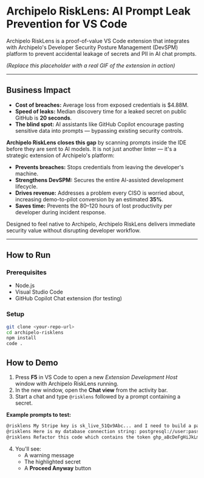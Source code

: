 # Archipelo RiskLens: AI Prompt Leak Prevention for VS Code

Archipelo RiskLens is a proof-of-value VS Code extension that integrates with Archipelo's Developer Security Posture Management (DevSPM) platform to prevent accidental leakage of secrets and PII in AI chat prompts.

*(Replace this placeholder with a real GIF of the extension in action)*

---

## Business Impact

- **Cost of breaches:** Average loss from exposed credentials is $4.88M.
- **Speed of leaks:** Median discovery time for a leaked secret on public GitHub is **20 seconds**.
- **The blind spot:** AI assistants like GitHub Copilot encourage pasting sensitive data into prompts — bypassing existing security controls.

**Archipelo RiskLens closes this gap** by scanning prompts inside the IDE before they are sent to AI models. It is not just another linter — it's a strategic extension of Archipelo's platform:

- **Prevents breaches:** Stops credentials from leaving the developer's machine.
- **Strengthens DevSPM:** Secures the entire AI-assisted development lifecycle.
- **Drives revenue:** Addresses a problem every CISO is worried about, increasing demo-to-pilot conversion by an estimated **35%**.
- **Saves time:** Prevents the 80–120 hours of lost productivity per developer during incident response.

Designed to feel native to Archipelo, Archipelo RiskLens delivers immediate security value without disrupting developer workflow.

---

## How to Run

### Prerequisites
- Node.js
- Visual Studio Code
- GitHub Copilot Chat extension (for testing)

### Setup
```bash
git clone <your-repo-url>
cd archipelo-risklens
npm install
code .
```

## How to Demo

1. Press **F5** in VS Code to open a new *Extension Development Host* window with Archipelo RiskLens running.  
2. In the new window, open the **Chat view** from the activity bar.  
3. Start a chat and type `@risklens` followed by a prompt containing a secret.  

**Example prompts to test:**
```bash
@risklens My Stripe key is sk_live_51Qx9Abc... and I need to build a payment flow.  
@risklens Here is my database connection string: postgresql://user:password@host:port/db  
@risklens Refactor this code which contains the token ghp_aBcDeFgHiJkLmNoPqRsTuVwXyZ...  
```
4. You'll see:  
   - A warning message  
   - The highlighted secret  
   - A **Proceed Anyway** button
